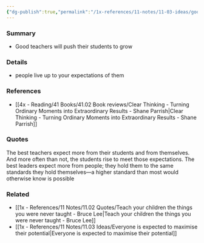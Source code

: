 ```yaml
---
{"dg-publish":true,"permalink":"/1x-references/11-notes/11-03-ideas/good-teachers-expect-more-from-their-students/","title":"Good teachers expect more from their students","created":"2023-12-08T23:57:02.000+03:00","updated":"2024-02-14T20:18:31.437+03:00"}
---
```



### Summary
- Good teachers will push their students to grow

### Details
- people live up to your expectations of them

### References
- [[4x - Reading/41 Books/41.02 Book reviews/Clear Thinking - Turning Ordinary Moments into Extraordinary Results - Shane  Parrish\|Clear Thinking - Turning Ordinary Moments into Extraordinary Results - Shane  Parrish]]

### Quotes
The best teachers expect more from their students and from themselves.
And more often than not, the students rise to meet those expectations. The best leaders expect more from people; they hold them to the same standards they hold themselves—a higher standard than most would otherwise know is possible

### Related
- [[1x - References/11 Notes/11.02 Quotes/Teach your children the things you were never taught - Bruce Lee\|Teach your children the things you were never taught - Bruce Lee]]
- [[1x - References/11 Notes/11.03 Ideas/Everyone is expected to maximise their potential\|Everyone is expected to maximise their potential]]